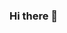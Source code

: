 ### Hi there 👋

<!--
I am a financial analyst from Estonia, with deep interest in data.
## Stack
* SQL (Snowflake, Postgre, Hive)
* R
* Python

## Currently
* Learning about various ML frameworks and putting them into practice
* Polishing up my Python skills

- 🤔 I’m looking for help with ...
* Data Science / Machine learning in general

-->
